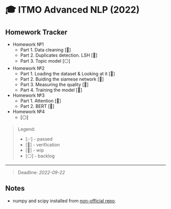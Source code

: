# 🎓 ITMO Advanced NLP (2022)

## Homework Tracker

- Homework №1
  - Part 1. Data cleaning \[:page_facing_up:\]
  - Part 2. Duplicates detection. LSH \[:page_facing_up:\]
  - Part 3. Topic model \[:white_circle:\]
- Homework №2
  - Part 1. Loading the dataset & Looking at it \[:page_facing_up:\]
  - Part 2. Buiding the siamese network \[:page_facing_up:\]
  - Part 3. Measuring the quality \[:page_facing_up:\]
  - Part 4. Training the model \[:page_facing_up:\]
- Homework №3
  - Part 1. Attention \[:page_facing_up:\]
  - Part 2. BERT \[:page_facing_up:\]
- Homework №4
  - \[:white_circle:\]

> Legend:
> - \[:white_check_mark:\] - passed
> - \[:page_facing_up:\] - verification
> - \[:red_circle:\] - wip
> - \[:white_circle:\] - backlog

---

> Deadline: *2022-09-22*

## Notes

- numpy and scipy installed from [non-official repo](https://www.lfd.uci.edu/~gohlke/pythonlibs/).
